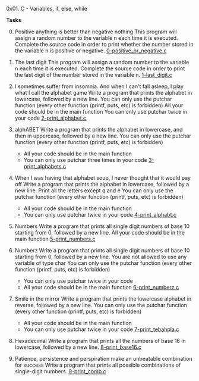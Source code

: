 0x01. C - Variables, if, else, while

**Tasks**

0. Positive anything is better than negative nothing
This program will assign a random number to the variable n each time it is executed. Complete the source code in order to print whether the number stored in the variable n is positive or negative.
[0-positive_or_negative.c](/0-positive_or_negative.c)

1. The last digit
This program will assign a random number to the variable n each time it is executed. Complete the source code in order to print the last digit of the number stored in the variable n.
[1-last_digit.c](/1-last_digit.c)

2. I sometimes suffer from insomnia. And when I can't fall asleep, I play what I call the alphabet game
Write a program that prints the alphabet in lowercase, followed by a new line.
You can only use the putchar function (every other function (printf, puts, etc) is forbidden)
	All your code should be in the main function
	You can only use putchar twice in your code
[2-print_alphabet.c](/2-print_alphabet.c)

3. alphABET
Write a program that prints the alphabet in lowercase, and then in uppercase, followed by a new line.
You can only use the putchar function (every other function (printf, puts, etc) is forbidden)
	- All your code should be in the main function
	- You can only use putchar three times in your code
[3-print_alphabets.c](/3-print_alphabets.c)

4. When I was having that alphabet soup, I never thought that it would pay off
Write a program that prints the alphabet in lowercase, followed by a new line.
Print all the letters except q and e
You can only use the putchar function (every other function (printf, puts, etc) is forbidden)
	- All your code should be in the main function
	- You can only use putchar twice in your code
[4-print_alphabt.c](/4-print_alphabt.c)

5. Numbers
Write a program that prints all single digit numbers of base 10 starting from 0, followed by a new line.
All your code should be in the main function
[5-print_numbers.c](/5-print_numbers.c)

6. Numberz
Write a program that prints all single digit numbers of base 10 starting from 0, followed by a new line.
You are not allowed to use any variable of type char
You can only use the putchar function (every other function (printf, puts, etc) is forbidden)
	- You can only use putchar twice in your code
	- All your code should be in the main function
[6-print_numberz.c](/6-print_numberz.c)

7. Smile in the mirror
Write a program that prints the lowercase alphabet in reverse, followed by a new line.
You can only use the putchar function (every other function (printf, puts, etc) is forbidden)
	- All your code should be in the main function
	- You can only use putchar twice in your code
[7-print_tebahpla.c](/7-print_tebahpla.c)

8. Hexadecimal
Write a program that prints all the numbers of base 16 in lowercase, followed by a new line.
[8-print_base16.c](/8-print_base16.c)

9. Patience, persistence and perspiration make an unbeatable combination for success
Write a program that prints all possible combinations of single-digit numbers.
[9-print_comb.c](/9-print_comb.c)



